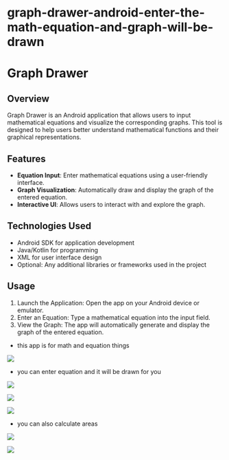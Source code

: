 # graph-drawer-android-enter-the-math-equation-and-graph-will-be-drawn
# Graph Drawer

## Overview

Graph Drawer is an Android application that allows users to input mathematical equations and visualize the corresponding graphs. This tool is designed to help users better understand mathematical functions and their graphical representations.

## Features

- **Equation Input**: Enter mathematical equations using a user-friendly interface.
- **Graph Visualization**: Automatically draw and display the graph of the entered equation.
- **Interactive UI**: Allows users to interact with and explore the graph.

## Technologies Used

- Android SDK for application development
- Java/Kotlin for programming
- XML for user interface design
- Optional: Any additional libraries or frameworks used in the project

## Usage
1. Launch the Application: Open the app on your Android device or emulator.
2. Enter an Equation: Type a mathematical equation into the input field.
3. View the Graph: The app will automatically generate and display the graph of the entered equation.

   
* this app is for math and equation things

![](graphpics/Screenshot_2022-06-30-10-16-13-67_8bf30f638771835cb4742436f1ec2678.jpg)

* you can enter equation and it will be drawn for you

![](graphpics/Screenshot_2022-06-30-10-16-30-97_8bf30f638771835cb4742436f1ec2678.jpg)

![](graphpics/Screenshot_2022-06-30-10-16-54-29_8bf30f638771835cb4742436f1ec2678.jpg)

![](graphpics/Screenshot_2022-06-30-10-17-11-35_8bf30f638771835cb4742436f1ec2678.jpg)


* you can also calculate areas

![](graphpics/Screenshot_2022-06-30-10-17-59-48_8bf30f638771835cb4742436f1ec2678.jpg)


![](graphpics/Screenshot_2022-06-30-10-18-27-46_8bf30f638771835cb4742436f1ec2678.jpg)

